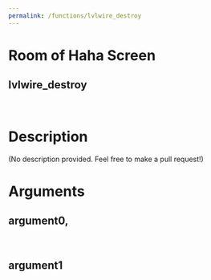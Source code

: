 ```yaml
---
permalink: /functions/lvlwire_destroy
---
```

# Room of Haha Screen  
## lvlwire_destroy  
&nbsp;  
# Description  
(No description provided. Feel free to make a pull request!) 
&nbsp;  
# Arguments
## argument0, 

&nbsp;  
## argument1

&nbsp;  


